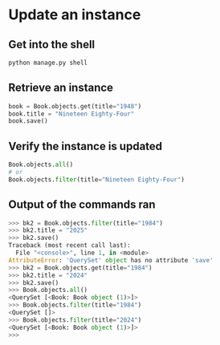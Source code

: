 # Update an instance


## Get into the shell

```bash
python manage.py shell
```

## Retrieve an instance

```python
book = Book.objects.get(title="1948")
book.title = "Nineteen Eighty-Four"
book.save()
```

## Verify the instance is updated

```python
Book.objects.all()
# or
Book.objects.filter(title="Nineteen Eighty-Four")
```

## Output of the commands ran

```python
>>> bk2 = Book.objects.filter(title="1984")
>>> bk2.title = "2025"
>>> bk2.save()
Traceback (most recent call last):
  File "<console>", line 1, in <module>
AttributeError: 'QuerySet' object has no attribute 'save'
>>> bk2 = Book.objects.get(title="1984")
>>> bk2.title = "2024"
>>> bk2.save()
>>> Book.objects.all()
<QuerySet [<Book: Book object (1)>]>
>>> Book.objects.filter(title="1984")
<QuerySet []>
>>> Book.objects.filter(title="2024")
<QuerySet [<Book: Book object (1)>]>
>>>
```
